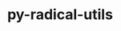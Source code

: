---
title: "py-radical-utils"
layout: cache
categories: [package, develop]
meta: {"compilers": ["gcc@11.4.0", "gcc@9.4.0", "none"], "num_specs": 20, "num_specs_by_stack": {"e4s": 8, "e4s-neoverse-v2": 8, "e4s-neoverse_v1": 3, "e4s-power": 1, "root": 20}, "oss": ["ubuntu20.04", "ubuntu22.04"], "platforms": ["linux"], "stacks": ["e4s", "e4s-neoverse-v2", "e4s-neoverse_v1", "e4s-power", "root"], "targets": ["neoverse_v1", "neoverse_v2", "ppc64le", "x86_64_v3"], "versions": ["1.47.0", "1.91.1"]}
spec_details: [{"compiler": "gcc@9.4.0", "hash": "6xmkuewgewrojawo6oluvik4us6zvasv", "os": "ubuntu20.04", "platform": "linux", "size": "-", "stacks": ["e4s-power", "root"], "target": "ppc64le", "variants": ["build_system=python_pip"], "versions": ["1.47.0"]}, {"compiler": "none", "hash": "7io23htytrn2mseohfuwjesrn2za2vdp", "os": "ubuntu22.04", "platform": "linux", "size": "-", "stacks": ["e4s-neoverse-v2", "root"], "target": "neoverse_v2", "variants": ["build_system=python_pip"], "versions": ["1.91.1"]}, {"compiler": "none", "hash": "b3os742p5k33r6oae7qa62ab6n7agksy", "os": "ubuntu22.04", "platform": "linux", "size": "-", "stacks": ["e4s", "root"], "target": "x86_64_v3", "variants": ["build_system=python_pip"], "versions": ["1.91.1"]}, {"compiler": "none", "hash": "bnvx4s7kah3fpq3qb3nblm343boazhod", "os": "ubuntu22.04", "platform": "linux", "size": "-", "stacks": ["e4s", "root"], "target": "x86_64_v3", "variants": ["build_system=python_pip"], "versions": ["1.91.1"]}, {"compiler": "none", "hash": "d7jnvpvyoovaws4w7hvwvmspd4wmsgw5", "os": "ubuntu22.04", "platform": "linux", "size": "-", "stacks": ["e4s", "root"], "target": "x86_64_v3", "variants": ["build_system=python_pip"], "versions": ["1.91.1"]}, {"compiler": "none", "hash": "dbwybcv4amez2rsgubju4cgghbye4fwc", "os": "ubuntu22.04", "platform": "linux", "size": "-", "stacks": ["e4s-neoverse-v2", "root"], "target": "neoverse_v2", "variants": ["build_system=python_pip"], "versions": ["1.91.1"]}, {"compiler": "none", "hash": "khwz25a3l4bu6dz3yw6pirpzbjmxc5nt", "os": "ubuntu22.04", "platform": "linux", "size": "-", "stacks": ["e4s", "root"], "target": "x86_64_v3", "variants": ["build_system=python_pip"], "versions": ["1.91.1"]}, {"compiler": "gcc@11.4.0", "hash": "kzxycpgacwoqdllke3yodz6qof6ijucu", "os": "ubuntu22.04", "platform": "linux", "size": "-", "stacks": ["e4s-neoverse_v1", "root"], "target": "neoverse_v1", "variants": ["build_system=python_pip"], "versions": ["1.47.0"]}, {"compiler": "none", "hash": "mii7vn33kbju4lphfd2vw4neo2tmros5", "os": "ubuntu22.04", "platform": "linux", "size": "-", "stacks": ["e4s-neoverse-v2", "root"], "target": "neoverse_v2", "variants": ["build_system=python_pip"], "versions": ["1.91.1"]}, {"compiler": "none", "hash": "o6gfsrq7g5p4gncx54hnjxc6jctjz76q", "os": "ubuntu22.04", "platform": "linux", "size": "-", "stacks": ["e4s-neoverse-v2", "root"], "target": "neoverse_v2", "variants": ["build_system=python_pip"], "versions": ["1.91.1"]}, {"compiler": "none", "hash": "prhkugofuppk4krx2fxorjsz54nmwn57", "os": "ubuntu22.04", "platform": "linux", "size": "-", "stacks": ["e4s", "root"], "target": "x86_64_v3", "variants": ["build_system=python_pip"], "versions": ["1.91.1"]}, {"compiler": "none", "hash": "pzveuxo6dbnddctq3atvmztngwhpuwxp", "os": "ubuntu22.04", "platform": "linux", "size": "-", "stacks": ["e4s-neoverse-v2", "root"], "target": "neoverse_v2", "variants": ["build_system=python_pip"], "versions": ["1.91.1"]}, {"compiler": "none", "hash": "qcxjlyhog7vsk523k2gptxfs7rswsguj", "os": "ubuntu22.04", "platform": "linux", "size": "-", "stacks": ["e4s", "root"], "target": "x86_64_v3", "variants": ["build_system=python_pip"], "versions": ["1.91.1"]}, {"compiler": "none", "hash": "r6udl3gwl6ubphiewejyvjqo675xo5pd", "os": "ubuntu22.04", "platform": "linux", "size": "-", "stacks": ["e4s", "root"], "target": "x86_64_v3", "variants": ["build_system=python_pip"], "versions": ["1.91.1"]}, {"compiler": "none", "hash": "stxgtievakbsqftuyghowyzxkkp5c5i4", "os": "ubuntu22.04", "platform": "linux", "size": "-", "stacks": ["e4s-neoverse-v2", "root"], "target": "neoverse_v2", "variants": ["build_system=python_pip"], "versions": ["1.91.1"]}, {"compiler": "none", "hash": "vnxfnylegcnmhsnbnxu6scyzz5zfzxfl", "os": "ubuntu22.04", "platform": "linux", "size": "-", "stacks": ["e4s-neoverse-v2", "root"], "target": "neoverse_v2", "variants": ["build_system=python_pip"], "versions": ["1.91.1"]}, {"compiler": "gcc@11.4.0", "hash": "vqhfzokibdu5gswl3fbsv2ekzxomp2ih", "os": "ubuntu22.04", "platform": "linux", "size": "-", "stacks": ["e4s-neoverse_v1", "root"], "target": "neoverse_v1", "variants": ["build_system=python_pip"], "versions": ["1.47.0"]}, {"compiler": "gcc@11.4.0", "hash": "wt7jhoi3omnhbnuremwayufhsjqadpmg", "os": "ubuntu22.04", "platform": "linux", "size": "-", "stacks": ["e4s-neoverse_v1", "root"], "target": "neoverse_v1", "variants": ["build_system=python_pip"], "versions": ["1.47.0"]}, {"compiler": "none", "hash": "xsisiwxq4wstpastvlchmgkcz55x5r2k", "os": "ubuntu22.04", "platform": "linux", "size": "-", "stacks": ["e4s", "root"], "target": "x86_64_v3", "variants": ["build_system=python_pip"], "versions": ["1.91.1"]}, {"compiler": "none", "hash": "zdytpxabwhjawkcc4qtmpl4hfhiahr6u", "os": "ubuntu22.04", "platform": "linux", "size": "-", "stacks": ["e4s-neoverse-v2", "root"], "target": "neoverse_v2", "variants": ["build_system=python_pip"], "versions": ["1.91.1"]}]
---